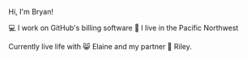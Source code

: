 Hi, I'm Bryan!

:computer: I work on GitHub's billing software
:evergreen_tree: I live in the Pacific Northwest

Currently live life with :smile_cat: Elaine and my partner :woman: Riley.




